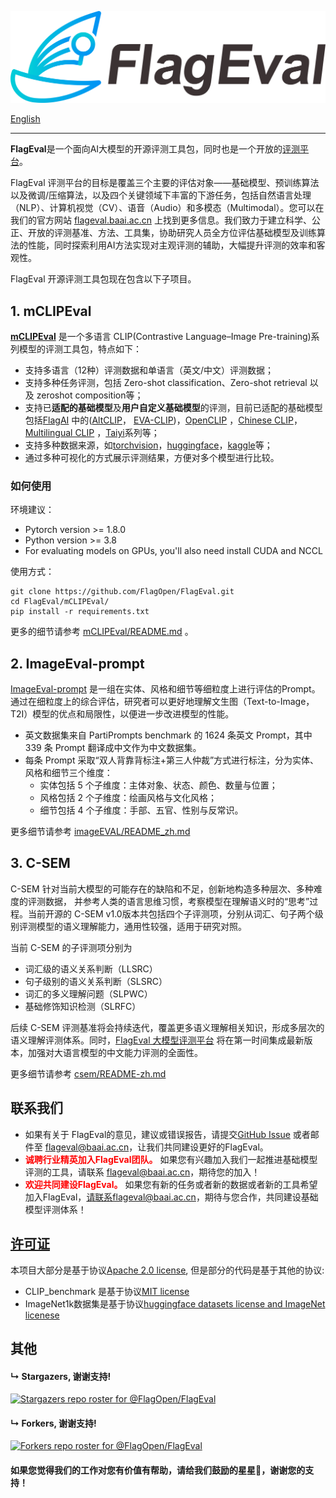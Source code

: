 ![FlagEval](logo.png)

[English](README.md)

--------------------------------------------------------------------------------

**FlagEval**是一个面向AI大模型的开源评测工具包，同时也是一个开放的[评测平台](https://flageval.baai.ac.cn/#/home)。

FlagEval 评测平台的目标是覆盖三个主要的评估对象——基础模型、预训练算法以及微调/压缩算法，以及四个关键领域下丰富的下游任务，包括自然语言处理（NLP）、计算机视觉（CV）、语音（Audio）和多模态（Multimodal）。您可以在我们的官方网站 [flageval.baai.ac.cn](https://flageval.baai.ac.cn/#/home) 上找到更多信息。我们致力于建立科学、公正、开放的评测基准、方法、工具集，协助研究人员全方位评估基础模型及训练算法的性能，同时探索利用AI方法实现对主观评测的辅助，大幅提升评测的效率和客观性。

FlagEval 开源评测工具包现在包含以下子项目。

## 1. mCLIPEval

[**mCLIPEval**](https://github.com/FlagOpen/FlagEval/tree/master/mCLIPEval) 是一个多语言 CLIP(Contrastive Language–Image Pre-training)系列模型的评测工具包，特点如下：

* 支持多语言（12种）评测数据和单语言（英文/中文）评测数据；
* 支持多种任务评测，包括 Zero-shot classification、Zero-shot retrieval 以及 zeroshot composition等；
* 支持已**适配的基础模型**及**用户自定义基础模型**的评测，目前已适配的基础模型包括[FlagAI](https://github.com/FlagAI-Open/FlagAI) 中的([AltCLIP](https://github.com/FlagAI-Open/FlagAI/tree/master/examples/AltCLIP)， [EVA-CLIP](https://github.com/FlagAI-Open/FlagAI/tree/master/examples/EVA_CLIP))，[OpenCLIP](https://github.com/mlfoundations/open_clip) ，[Chinese CLIP](https://github.com/OFA-Sys/Chinese-CLIP)，[Multilingual CLIP](https://github.com/FreddeFrallan/Multilingual-CLIP) ，[Taiyi](https://fengshenbang-doc.readthedocs.io/zh/latest/docs/%E5%A4%AA%E4%B9%99%E7%B3%BB%E5%88%97/index.html)系列等；
* 支持多种数据来源，如[torchvision](https://pytorch.org/vision/stable/datasets.html)，[huggingface](https://huggingface.co/datasets)，[kaggle](https://www.kaggle.com/datasets)等；
* 通过多种可视化的方式展示评测结果，方便对多个模型进行比较。

### 如何使用

环境建议： 

* Pytorch version >= 1.8.0
* Python version >= 3.8
* For evaluating models on GPUs, you'll also need install CUDA and NCCL

使用方式：

```shell
git clone https://github.com/FlagOpen/FlagEval.git
cd FlagEval/mCLIPEval/
pip install -r requirements.txt
```
更多的细节请参考 [mCLIPEval/README.md](https://github.com/FlagOpen/FlagEval/tree/master/mCLIPEval/README.md) 。


## 2. ImageEval-prompt

[ImageEval-prompt](https://github.com/FlagOpen/FlagEval/tree/master/imageEval) 是一组在实体、风格和细节等细粒度上进行评估的Prompt。通过在细粒度上的综合评估，研究者可以更好地理解文生图（Text-to-Image，T2I）模型的优点和局限性，以便进一步改进模型的性能。

* 英文数据集来自 PartiPrompts benchmark 的 1624 条英文 Prompt，其中 339 条 Prompt 翻译成中文作为中文数据集。
* 每条 Prompt 采取“双人背靠背标注+第三人仲裁”方式进行标注，分为实体、风格和细节三个维度：
    * 实体包括 5 个子维度：主体对象、状态、颜色、数量与位置；
    * 风格包括 2 个子维度：绘画风格与文化风格；
    * 细节包括 4 个子维度：手部、五官、性别与反常识。

更多细节请参考 [imageEVAL/README_zh.md](https://github.com/FlagOpen/FlagEval/blob/master/imageEval/README_zh.md) 

## 3. C-SEM

C-SEM 针对当前大模型的可能存在的缺陷和不足，创新地构造多种层次、多种难度的评测数据， 并参考人类的语言思维习惯，考察模型在理解语义时的“思考”过程。当前开源的 C-SEM v1.0版本共包括四个子评测项，分别从词汇、句子两个级别评测模型的语义理解能力，通用性较强，适用于研究对照。

当前 C-SEM 的子评测项分别为

* 词汇级的语义关系判断（LLSRC）
* 句子级别的语义关系判断（SLSRC）
* 词汇的多义理解问题（SLPWC）
* 基础修饰知识检测（SLRFC）

后续 C-SEM 评测基准将会持续迭代，覆盖更多语义理解相关知识，形成多层次的语义理解评测体系。同时，[FlagEval 大模型评测平台](https://flageval.baai.ac.cn/#/trending) 将在第一时间集成最新版本，加强对大语言模型的中文能力评测的全面性。

更多细节请参考 [csem/README-zh.md](https://github.com/FlagOpen/FlagEval/blob/master/csem/README-zh.md) 


## 联系我们

* 如果有关于 FlagEval的意见，建议或错误报告，请提交[GitHub Issue](https://github.com/FlagOpen/FlagEval/issues) 或者邮件至 flageval@baai.ac.cn，让我们共同建设更好的FlagEval。
* <font color="Red">**诚聘行业精英加入FlagEval团队。** </font>如果您有兴趣加入我们一起推进基础模型评测的工具，请联系 flageval@baai.ac.cn，期待您的加入！
* <font color="Red">**欢迎共同建设FlagEval。** </font>如果您有新的任务或者新的数据或者新的工具希望加入FlagEval，请联系flageval@baai.ac.cn，期待与您合作，共同建设基础模型评测体系！


## [许可证](/LICENSE)
本项目大部分是基于协议[Apache 2.0 license](LICENSE), 但是部分的代码是基于其他的协议:

* CLIP_benchmark 是基于协议[MIT license](https://github.com/LAION-AI/CLIP_benchmark/blob/main/LICENSE)
* ImageNet1k数据集是基于协议[huggingface datasets license and ImageNet licenese](https://huggingface.co/datasets/imagenet-1k/blob/main/README.md#licensing-information)


## 其他
#### &#8627; Stargazers, 谢谢支持!
[![Stargazers repo roster for @FlagOpen/FlagEval](https://reporoster.com/stars/FlagOpen/FlagEval)](https://github.com/FlagOpen/FlagEval/stargazers)

#### &#8627; Forkers, 谢谢支持!
[![Forkers repo roster for @FlagOpen/FlagEval](https://reporoster.com/forks/FlagOpen/FlagEval)](https://github.com/FlagOpen/FlagEval/network/members)

#### 如果您觉得我们的工作对您有价值有帮助，请给我们鼓励的**星星🌟**，谢谢您的支持！
